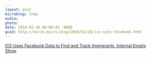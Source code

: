```yaml
---
layout: post
microblog: true
audio: 
photo: 
date: 2018-03-28 00:09:43 -0800
guid: http://kerim.micro.blog/2018/03/28/ice-uses-facebook.html
---
```

[ICE Uses Facebook Data to Find and Track Immigrants, Internal Emails Show](http://theintercept.com/2018/03/26/facebook-data-ice-immigration/)
